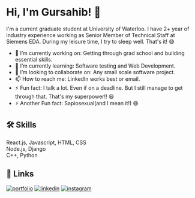 
# Hi, I'm Gursahib! 👋


I'm a current graduate student at University of Waterloo.
I have 2+ year of industry experience working as Senior Member of Technical Staff at Siemens EDA.
During my leisure time, I try to sleep well. That's it! :sweat_smile: 


- 🔭 I’m currently working on: Getting through grad school and building essential skills.
- 🌱 I’m currently learning: Software testing and Web Development.
- 👯 I’m looking to collaborate on: Any small scale software project.
- 📫 How to reach me: LinkedIn works best or email.
- ⚡ Fun fact: I talk a lot. Even if on a deadline. But I still manage to get through that. That's my superpower!! :laughing:
- ⚡ Another Fun fact: Sapiosexual(and I mean it!) :laughing:

## 🛠 Skills
React.js, Javascript, HTML, CSS<br>
Node.js, Django <br>
C++, Python

## 🔗 Links
[![portfolio](https://img.shields.io/badge/my_portfolio-000?style=for-the-badge&logo=ko-fi&logoColor=white)](https://codesahib.github.io/gursahibsingh/)
[![linkedin](https://img.shields.io/badge/linkedin-0A66C2?style=for-the-badge&logo=linkedin&logoColor=white)](https://www.linkedin.com/in/singh-gursahib/)
[![instagram](https://img.shields.io/badge/instagram-1DA1F2?style=for-the-badge&logo=instagram&logoColor=white)](https://www.instagram.com/gursahib__singh/?hl=en)

